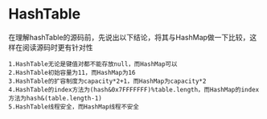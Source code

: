 # HashTable

在理解hashTable的源码前，先说出以下结论，将其与HashMap做一下比较，这样在阅读源码时更有针对性

```
1.HashTable无论是键值对都不能存放null，而HashMap可以
2.HashTable初始容量为11，而HashMap为16
3.HashTable的扩容制度为capacity*2+1，而HashMap为capacity*2
4.HashTable的index方法为(hash&0x7FFFFFFF)%table.length，而HashMap的index方法为hash&(table.length-1)
5.HashTable线程安全，而HashMap线程不安全
```

